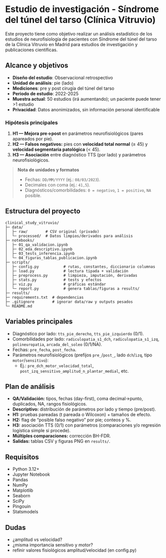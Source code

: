 # Estudio de investigación - Síndrome del túnel del tarso (Clínica Vitruvio)

Este proyecto tiene como objetivo realizar un análisis estadístico de los estudios de neurofisiología de pacientes con Síndrome del túnel del tarso de la Clínica Vitruvio en Madrid para estudios de investigación y publicaciones científicas.

## Alcance y objetivos

- **Diseño del estudio**: Observacional retrospectivo
- **Unidad de análisis**: pie (lado)
- **Mediciones**: pre y post cirugía del túnel del tarso
- **Periodo de estudio**: 2022-2025
- **Muestra actual**: 50 estudios (irá aumentando); un paciente puede tener >1 estudio
- **Privacidad**: Datos anonimizados, sin información personal identificable

### Hipótesis principales

1. **H1 — Mejora pre→post** en parámetros neurofisiológicos (pares apareados por pie).
2. **H2 — Falsos negativos:** pies con **velocidad total normal** (≥ 45) y **velocidad segmentaria patológica** (< 45).
3. **H3 — Asociación** entre diagnóstico TTS (por lado) y parámetros neurofisiológicos.

> **Nota de unidades y formatos**
>
> - Fechas: `DD/MM/YYYY` (ej.: `08/03/2023`).
> - Decimales con coma (ej.: `41,5`).
> - Diagnósticos/comorbilidades: `0 = negativo`, `1 = positivo`, `NA` posible.

## Estructura del proyecto

```
clinical_study_vitruvio/
├─ data/
│  ├─ raw/        # CSV original (privado)
│  └─ processed/  # Datos limpios/derivados para análisis
├─ notebooks/
│  ├─ 01_qa_validacion.ipynb
│  ├─ 02_eda_descriptivo.ipynb
│  ├─ 03_tests_inferencia.ipynb
│  └─ 04_figuras_tablas_publicacion.ipynb
├─ scripts/
│  ├─ config.py           # rutas, constantes, diccionario columnas
│  ├─ load.py             # lectura tipada + validación
│  ├─ preprocess.py       # limpieza, imputación, derivadas
│  ├─ stats.py            # tests y efectos
│  ├─ viz.py              # gráficas estándar
│  └─ report.py           # genera tablas/figuras a results/
├─ results/
├─ requirements.txt  # dependencias
├─ .gitignore        # ignorar data/raw y outputs pesados
└─ README.md
```

## Variables principales

- Diagnóstico por lado: `tts_pie_derecho`, `tts_pie_izquierdo` (0/1).
- Comorbilidades por lado: `radiculopatia_s1_dch`, `radiculopatia_s1_izq`, `polineuropatia`, `arcada_del_soleo` (0/1/NA).
- Fechas: `pre_fecha`, `post_fecha`.
- Parámetros neurofisiológicos (prefijos `pre_`/`post_`, lado `dch`/`izq`, tipo `motor`/`sensitivo`):
  - Ej.: `pre_dch_motor_velocidad_total`, `post_izq_sensitivo_amplitud_n_plantar_medial`, etc.

## Plan de análisis

- **QA/Validación:** tipos, fechas (day-first), coma decimal→punto, duplicados, NA, rangos fisiológicos.
- **Descriptivo:** distribución de parámetros por lado y tiempo (pre/post).
- **H1:** pruebas pareadas (t pareada o Wilcoxon) + tamaños de efecto.
- **H2:** flag de “posible falso negativo” por pie; conteos y %.
- **H3:** asociación TTS (0/1) con parámetros (comparaciones y/o regresión logística simple si procede).
- **Múltiples comparaciones:** corrección BH-FDR.
- **Salidas:** tablas CSV y figuras PNG en `results/`.

## Requisitos

- Python 3.12+
- Jupyter Notebook
- Pandas
- NumPy
- Matplotlib
- Seaborn
- SciPy
- Pingouin
- Statsmodels

## Dudas

- ¿amplitud vs velocidad?
- ¿misma importancia sensitivo y motor?
- refinir valores fisiológicos amplitud/velocidad (en config.py)
